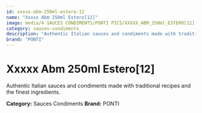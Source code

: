 ```yaml
---
id: xxxxx-abm-250ml-estero-12
name: "Xxxxx Abm 250ml Estero[12]"
image: media/4 SAUCES CONDIMENTS/PONTI PICS/XXXXX_ABM_250ml_ESTERO[12].jpg
category: sauces-condiments
description: "Authentic Italian sauces and condiments made with traditional recipes and the finest ingredients."
brand: "PONTI"
---
```


# Xxxxx Abm 250ml Estero[12]

Authentic Italian sauces and condiments made with traditional recipes and the finest ingredients.

**Category:** Sauces Condiments
**Brand:** PONTI
